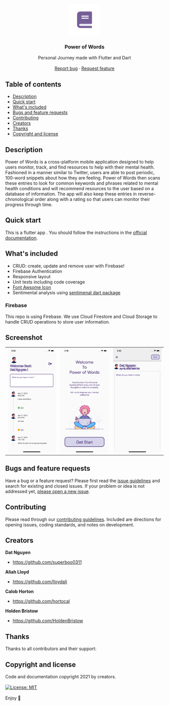 <p align="center">
  <a href="https://power-of-words.github.io/PowerOfWordsProject/">
    <img src="pic/appICON.png" alt="Logo" width=100 height=100>
  </a>

  <h3 align="center">Power of Words</h3>

  <p align="center">
    Personal Journey made with Flutter and Dart
    <br>
    <br>
    <a href="https://github.com/Power-Of-Words/PowerOfWordsProject/issues/new">Report bug</a>
    ·
    <a href="https://github.com/Power-Of-Words/PowerOfWordsProject/issues/new">Request feature</a>
  </p>
</p>

## Table of contents
- [Description](#description)
- [Quick start](#quick-start)
- [What's included](#whats-included)
- [Bugs and feature requests](#bugs-and-feature-requests)
- [Contributing](#contributing)
- [Creators](#creators)
- [Thanks](#thanks)
- [Copyright and license](#copyright-and-license)


## Description
Power of Words is a cross-platform mobile application designed to help users monitor, track, and find resources to help with their mental health. Fashioned in a manner similar to Twitter, users are able to post periodic, 100-word snippets about how they are feeling. Power of Words then scans these entries to look for common keywords and phrases related to mental health conditions and will recommend resources to the user based on a database of information. The app will also keep these entries in reverse-chronological order along with a rating so that users can monitor their progress through time.


## Quick start

This is a flutter app . You should follow the instructions in the [official documentation](https://flutter.io/docs/get-started/install).

## What's included

* CRUD: create, update and remove user with Firebase!
* Firebase Authentication
* Responsive layout
* Unit tests including code coverage
* [Font Awsome Icon](https://pub.dev/packages/font_awesome_flutter)
* Sentimental analysis using [sentimenal dart package](https://pub.dev/packages/dart_sentiment)

### Firebase

This repo is using Firebase. We use Cloud Firestore and Cloud Storage to handle CRUD operations to store user information.

## Screenshot

<table>
<tr>
<td><img src="./pic/homepage.png" width="100%">
</td>
<td><img src="./pic/getstart.png" width="100%">
</td>
<td><img src="./pic/input.png" width="100%"></td>
</tr>
</table>


## Bugs and feature requests

Have a bug or a feature request? Please first read the [issue guidelines]() and search for existing and closed issues. If your problem or idea is not addressed yet, [please open a new issue](https://github.com/Power-Of-Words/PowerOfWordsProject/issues/new).

## Contributing

Please read through our [contributing guidelines](). Included are directions for opening issues, coding standards, and notes on development.

## Creators

**Dat Nguyen**

- <https://github.com/superboo0311>

**Aliah Lloyd**
- <https://github.com/lloydali>

**Calob Horton**
- <https://github.com/hortocal>

**Holden Bristow**

- <https://github.com/HoldenBristow>

## Thanks

Thanks to all contributors and their support:

## Copyright and license

Code and documentation copyright 2021 by creators.<br>  <br>[![License: MIT](https://img.shields.io/badge/License-MIT-yellow.svg)](https://opensource.org/licenses/MIT)
<br><br>
Enjoy :metal:
